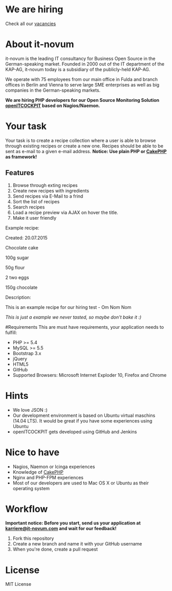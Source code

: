 # We are hiring
Check all our [vacancies](http://www.it-novum.com/karriere.html)

# About it-novum
it-novum is the leading IT consultancy for Business Open Source in the German-speaking market. Founded in 2000 out of the IT department of the KAP-AG, it-novum today is a subsidiary of the publicly-held KAP-AG.

We operate with 75 employees from our main office in Fulda and branch offices in Berlin and Vienna to serve large SME enterprises as well as big companies in the German-speaking markets.


**We are hiring PHP developers for our Open Source Monitoring Solution [openITCOCKPIT](http://openitcockpit.org/) based on Nagios/Naemon.**

# Your task
Your task is to create a recipe collection where a user is able to browse through existing recipes or create a new one.
Recipes should be able to be sent as e-mail to a given e-mail address.
**Notice: Use plain PHP or [CakePHP](http://cakephp.org/) as framework!**

Features
------
1. Browse through exting recipes
2. Create new recipes with ingredients
3. Send recipes via E-Mail to a frind
4. Sort the list of recipes
4. Search recipes
5. Load a recipe preview via AJAX on hover the title.
6. Make it user friendly

Example recipe:

Created: 20.07.2015

Chocolate cake

100g sugar

50g flour

2 two eggs

150g chocolate

Description:

This is an example recipe for our hiring test - Om Nom Nom

*This is just a example we never tasted, so maybe don't bake it :)*


#Requirements
This are must have requirements, your application needs to fulfill:
* PHP >= 5.4
* MySQL >= 5.5
* Bootstrap 3.x
* jQuery
* HTML5
* GitHub
* Supported Browsers: Microsoft Internet Exploder 10, Firefox and Chrome

# Hints
* We love JSON :)
* Our development environment is based on Ubuntu virtual maschins (14.04 LTS). It would be great if you have some experiences using Ubuntu
* openITCOCKPIT gets developed using GitHub and Jenkins

# Nice to have
* Nagios, Naemon or Icinga experiences
* Knowledge of [CakePHP](http://cakephp.org/)
* Nginx and PHP-FPM experiences
* Most of our developers are used to Mac OS X or Ubuntu as their operating system

# Workflow
**Important notice: Before you start, send us your application at karriere@it-novum.com and wait for our feedback!**

1. Fork this repository
2. Create a new branch and name it with your GitHub username
3. When you're done, create a pull request

# License
MIT License